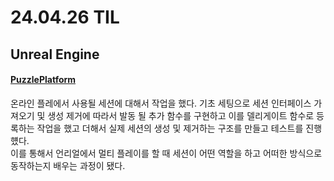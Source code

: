 # 24.04.26 TIL

## Unreal Engine

#### [PuzzlePlatform](</Unreal%20Engine/실습/PuzzlePlatforms/PuzzlePlatforms(3).md>)

온라인 플레에서 사용될 세션에 대해서 작업을 했다. 기초 세팅으로 세션 인터페이스 가져오기 및 생성 제거에 따라서 발동 될 추가 함수를 구현하고 이를 델리게이트 함수로 등록하는 작업을 했고 더해서 실제 세션의 생성 및 제거하는 구조를 만들고 테스트를 진행헀다. <br>
이를 통해서 언리얼에서 멀티 플레이를 할 때 세션이 어떤 역할을 하고 어떠한 방식으로 동작하는지 배우는 과정이 됐다.
